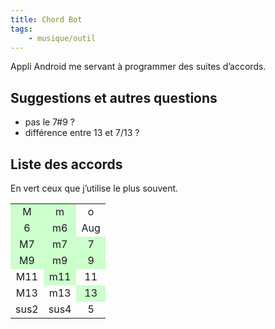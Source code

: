 ```yaml
---
title: Chord Bot
tags:
    - musique/outil
---
```


Appli Android me servant à programmer des suites d’accords.

## Suggestions et autres questions

- pas le 7#9 ?
- différence entre 13 et 7/13 ?

## Liste des accords

En vert ceux que j’utilise le plus souvent.

<table style="text-align:center">
<tr>
    <td style="background-color:#cfc">M</td>
    <td style="background-color:#cfc">m</td>
    <td>o</td>
</tr>
<tr>
    <td style="background-color:#cfc">6</td>
    <td style="background-color:#cfc">m6</td>
    <td>Aug</td>
</tr>
<tr>
    <td style="background-color:#cfc">M7</td>
    <td style="background-color:#cfc">m7</td>
    <td style="background-color:#cfc">7</td>
</tr>
<tr>
    <td style="background-color:#cfc">M9</td>
    <td style="background-color:#cfc">m9</td>
    <td style="background-color:#cfc">9</td>
</tr>
<tr>
    <td>M11</td>
    <td style="background-color:#cfc">m11</td>
    <td>11</td>
</tr>
<tr>
    <td>M13</td>
    <td>m13</td>
    <td style="background-color:#cfc">13</td>
</tr>
<tr>
    <td>sus2</td>
    <td>sus4</td>
    <td>5</td>
</tr>
</table>

